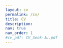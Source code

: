 ```yaml
---
layout: cv
permalink: /cv/
title: CV
description:
nav: true
nav_order: 1
#cv_pdf: CV_Seok-Ju.pdf
---
```

